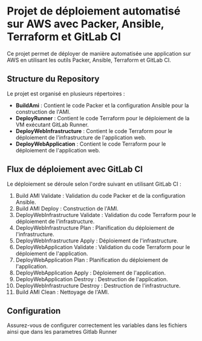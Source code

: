 # Projet de déploiement automatisé sur AWS avec Packer, Ansible, Terraform et GitLab CI

Ce projet permet de déployer de manière automatisée une application sur AWS en utilisant les outils Packer, Ansible, Terraform et GitLab CI.

## Structure du Repository

Le projet est organisé en plusieurs répertoires :

- **BuildAmi** : Contient le code Packer et la configuration Ansible pour la construction de l'AMI.
- **DeployRunner** : Contient le code Terraform pour le déploiement de la VM exécutant GitLab Runner.
- **DeployWebInfrastructure** : Contient le code Terraform pour le déploiement de l'infrastructure de l'application web.
- **DeployWebApplication** : Contient le code Terraform pour le déploiement de l'application web.

## Flux de déploiement avec GitLab CI

Le déploiement se déroule selon l'ordre suivant en utilisant GitLab CI :

1. Build AMI Validate : Validation du code Packer et de la configuration Ansible.
2. Build AMI Deploy : Construction de l'AMI.
3. DeployWebInfrastructure Validate : Validation du code Terraform pour le déploiement de l'infrastructure.
4. DeployWebInfrastructure Plan : Planification du déploiement de l'infrastructure.
5. DeployWebInfrastructure Apply : Déploiement de l'infrastructure.
6. DeployWebApplication Validate : Validation du code Terraform pour le déploiement de l'application.
7. DeployWebApplication Plan : Planification du déploiement de l'application.
8. DeployWebApplication Apply : Déploiement de l'application.
9. DeployWebApplication Destroy : Destruction de l'application.
10. DeployWebInfrastructure Destroy : Destruction de l'infrastructure.
11. Build AMI Clean : Nettoyage de l'AMI.

## Configuration

Assurez-vous de configurer correctement les variables dans les fichiers ainsi que dans les parametres Gitlab Runner 